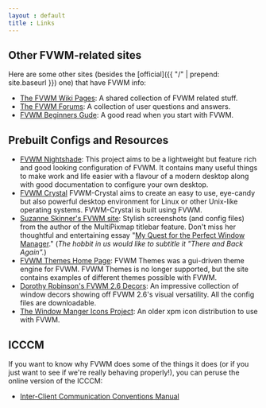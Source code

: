 ```yaml
---
layout : default
title : Links
---
```


## Other FVWM-related sites

Here are some other sites (besides the
[official]({{ "/" | prepend: site.baseurl }})
one) that have FVWM info:

  + [The FVWM Wiki Pages](http://fvwmforums.org/wiki/):
    A shared collection of FVWM related stuff.
  + [The FVWM Forums](http://fvwmforums.org/phpBB3/):
    A collection of user questions and answers.
  + [FVWM Beginners Gude](http://fvwmforums.org/beginnersguide/):
    A good read when you start with FVWM.

## Prebuilt Configs and Resources

  + [FVWM Nightshade](http://fvwm-nightshade.github.io/Fvwm-Nightshade/):
    This project aims to be a lightweight but feature rich and good
    looking configuration of FVWM. It contains many useful things to
    make work and life easier with a flavour of a modern desktop along
    with good documentation to configure your own desktop.
  + [FVWM Crystal](http://fvwm-crystal.sourceforge.net/)
    FVWM-Crystal aims to create an easy to use, eye-candy but also
    powerful desktop environment for Linux or other Unix-like operating
    systems. FVWM-Crystal is built using FVWM.
  + [Suzanne Skinner's FVWM site](http://ironphoenix.org/tril/fvwm/configs/):
    Stylish screenshots (and config files) from the author of the
    MultiPixmap titlebar feature. Don't miss her thoughtful and
    entertaining essay
    "[My Quest for the Perfect Window Manager](
    http://ironphoenix.org/tril/fvwm/)."
    (*The hobbit in us would like to subtitle it "There and Back Again".*)
  + [FVWM Themes Home Page](http://fvwm-themes.sourceforge.net/):
    FVWM Themes was a gui-driven theme engine for FVWM. FVWM Themes
    is no longer supported, but the site contains examples of different
    themes possible with FVWM.
  + [Dorothy Robinson's FVWM 2.6 Decors](
    http://www.twobarleycorns.net/fvwm-decors.html):
    An impressive collection of window decors showing off FVWM 2.6's
    visual versatility. All the config files are downloadable.
  + [The Window Manger Icons Project](http://wm-icons.sourceforge.net/):
    An older xpm icon distribution to use with FVWM.

## ICCCM

If you want to know why FVWM does some of the things it does (or if you just want
to see if we're really behaving properly!), you can peruse the online version of
the ICCCM:

  + [Inter-Client Communication Conventions Manual](http://tronche.com/gui/x/icccm/)

